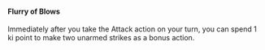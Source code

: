 #### Flurry of Blows

Immediately after you take the Attack action on your turn, you can spend 1 ki point to make two unarmed strikes as a bonus action.